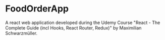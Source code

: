 # FoodOrderApp
A react web application developed during the Udemy Course "React - The Complete Guide (incl Hooks, React Router, Redux)" by Maximilian Schwarzmüller.
